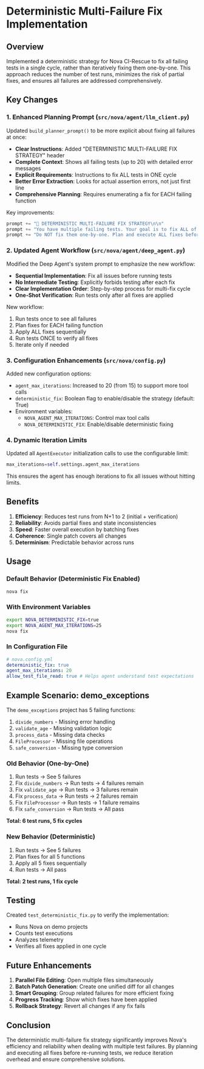 # Deterministic Multi-Failure Fix Implementation

## Overview

Implemented a deterministic strategy for Nova CI-Rescue to fix all failing tests in a single cycle, rather than iteratively fixing them one-by-one. This approach reduces the number of test runs, minimizes the risk of partial fixes, and ensures all failures are addressed comprehensively.

## Key Changes

### 1. Enhanced Planning Prompt (`src/nova/agent/llm_client.py`)

Updated `build_planner_prompt()` to be more explicit about fixing all failures at once:

- **Clear Instructions**: Added "DETERMINISTIC MULTI-FAILURE FIX STRATEGY" header
- **Complete Context**: Shows all failing tests (up to 20) with detailed error messages
- **Explicit Requirements**: Instructions to fix ALL tests in ONE cycle
- **Better Error Extraction**: Looks for actual assertion errors, not just first line
- **Comprehensive Planning**: Requires enumerating a fix for EACH failing function

Key improvements:

```python
prompt += "🎯 DETERMINISTIC MULTI-FAILURE FIX STRATEGY\n\n"
prompt += "You have multiple failing tests. Your goal is to fix ALL of them in ONE CYCLE.\n"
prompt += "Do NOT fix them one-by-one. Plan and execute ALL fixes before running tests again.\n\n"
```

### 2. Updated Agent Workflow (`src/nova/agent/deep_agent.py`)

Modified the Deep Agent's system prompt to emphasize the new workflow:

- **Sequential Implementation**: Fix all issues before running tests
- **No Intermediate Testing**: Explicitly forbids testing after each fix
- **Clear Implementation Order**: Step-by-step process for multi-fix cycle
- **One-Shot Verification**: Run tests only after all fixes are applied

New workflow:

1. Run tests once to see all failures
2. Plan fixes for EACH failing function
3. Apply ALL fixes sequentially
4. Run tests ONCE to verify all fixes
5. Iterate only if needed

### 3. Configuration Enhancements (`src/nova/config.py`)

Added new configuration options:

- `agent_max_iterations`: Increased to 20 (from 15) to support more tool calls
- `deterministic_fix`: Boolean flag to enable/disable the strategy (default: True)
- Environment variables:
  - `NOVA_AGENT_MAX_ITERATIONS`: Control max tool calls
  - `NOVA_DETERMINISTIC_FIX`: Enable/disable deterministic fixing

### 4. Dynamic Iteration Limits

Updated all `AgentExecutor` initialization calls to use the configurable limit:

```python
max_iterations=self.settings.agent_max_iterations
```

This ensures the agent has enough iterations to fix all issues without hitting limits.

## Benefits

1. **Efficiency**: Reduces test runs from N+1 to 2 (initial + verification)
2. **Reliability**: Avoids partial fixes and state inconsistencies
3. **Speed**: Faster overall execution by batching fixes
4. **Coherence**: Single patch covers all changes
5. **Determinism**: Predictable behavior across runs

## Usage

### Default Behavior (Deterministic Fix Enabled)

```bash
nova fix
```

### With Environment Variables

```bash
export NOVA_DETERMINISTIC_FIX=true
export NOVA_AGENT_MAX_ITERATIONS=25
nova fix
```

### In Configuration File

```yaml
# nova.config.yml
deterministic_fix: true
agent_max_iterations: 20
allow_test_file_read: true # Helps agent understand test expectations
```

## Example Scenario: demo_exceptions

The `demo_exceptions` project has 5 failing functions:

1. `divide_numbers` - Missing error handling
2. `validate_age` - Missing validation logic
3. `process_data` - Missing data checks
4. `FileProcessor` - Missing file operations
5. `safe_conversion` - Missing type conversion

### Old Behavior (One-by-One)

1. Run tests → See 5 failures
2. Fix `divide_numbers` → Run tests → 4 failures remain
3. Fix `validate_age` → Run tests → 3 failures remain
4. Fix `process_data` → Run tests → 2 failures remain
5. Fix `FileProcessor` → Run tests → 1 failure remains
6. Fix `safe_conversion` → Run tests → All pass

**Total: 6 test runs, 5 fix cycles**

### New Behavior (Deterministic)

1. Run tests → See 5 failures
2. Plan fixes for all 5 functions
3. Apply all 5 fixes sequentially
4. Run tests → All pass

**Total: 2 test runs, 1 fix cycle**

## Testing

Created `test_deterministic_fix.py` to verify the implementation:

- Runs Nova on demo projects
- Counts test executions
- Analyzes telemetry
- Verifies all fixes applied in one cycle

## Future Enhancements

1. **Parallel File Editing**: Open multiple files simultaneously
2. **Batch Patch Generation**: Create one unified diff for all changes
3. **Smart Grouping**: Group related failures for more efficient fixing
4. **Progress Tracking**: Show which fixes have been applied
5. **Rollback Strategy**: Revert all changes if any fix fails

## Conclusion

The deterministic multi-failure fix strategy significantly improves Nova's efficiency and reliability when dealing with multiple test failures. By planning and executing all fixes before re-running tests, we reduce iteration overhead and ensure comprehensive solutions.
